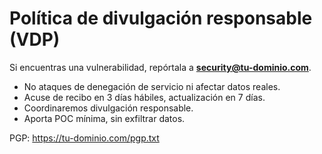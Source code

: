 ﻿# Política de divulgación responsable (VDP)

Si encuentras una vulnerabilidad, repórtala a **security@tu-dominio.com**.
- No ataques de denegación de servicio ni afectar datos reales.
- Acuse de recibo en 3 días hábiles, actualización en 7 días.
- Coordinaremos divulgación responsable.
- Aporta POC mínima, sin exfiltrar datos.

PGP: https://tu-dominio.com/pgp.txt
